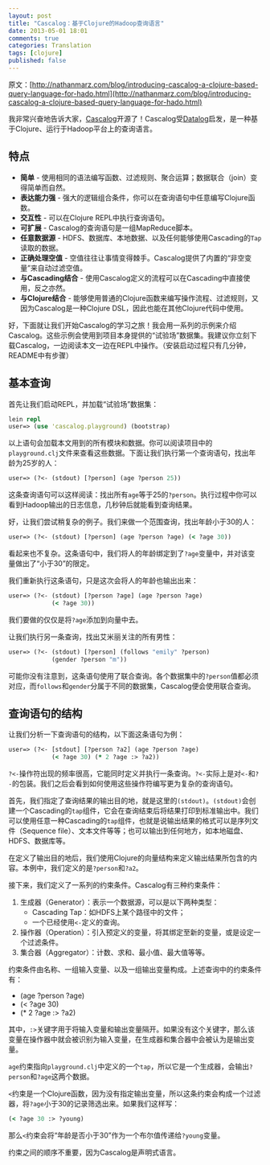 ```yaml
---
layout: post
title: "Cascalog：基于Clojure的Hadoop查询语言"
date: 2013-05-01 18:01
comments: true
categories: Translation
tags: [clojure]
published: false
---
```


原文：[http://nathanmarz.com/blog/introducing-cascalog-a-clojure-based-query-language-for-hado.html](http://nathanmarz.com/blog/introducing-cascalog-a-clojure-based-query-language-for-hado.html)

我非常兴奋地告诉大家，[Cascalog](http://github.com/nathanmarz/cascalog)开源了！Cascalog受[Datalog](http://en.wikipedia.org/wiki/Datalog)启发，是一种基于Clojure、运行于Hadoop平台上的查询语言。

## 特点

* **简单** - 使用相同的语法编写函数、过滤规则、聚合运算；数据联合（join）变得简单而自然。
* **表达能力强** - 强大的逻辑组合条件，你可以在查询语句中任意编写Clojure函数。
* **交互性** - 可以在Clojure REPL中执行查询语句。
* **可扩展** - Cascalog的查询语句是一组MapReduce脚本。
* **任意数据源** - HDFS、数据库、本地数据、以及任何能够使用Cascading的`Tap`读取的数据。
* **正确处理空值** - 空值往往让事情变得棘手。Cascalog提供了内置的“非空变量”来自动过滤空值。
* **与Cascading结合** - 使用Cascalog定义的流程可以在Cascading中直接使用，反之亦然。
* **与Clojure结合** - 能够使用普通的Clojure函数来编写操作流程、过滤规则，又因为Cascalog是一种Clojure DSL，因此也能在其他Clojure代码中使用。

<!--more-->

好，下面就让我们开始Cascalog的学习之旅！我会用一系列的示例来介绍Cascalog。这些示例会使用到项目本身提供的“试验场”数据集。我建议你立刻下载Cascalog，一边阅读本文一边在REPL中操作。（安装启动过程只有几分钟，README中有步骤）

## 基本查询

首先让我们启动REPL，并加载“试验场”数据集：

```clojure
lein repl
user=> (use 'cascalog.playground) (bootstrap)
```

以上语句会加载本文用到的所有模块和数据。你可以阅读项目中的`playground.clj`文件来查看这些数据。下面让我们执行第一个查询语句，找出年龄为25岁的人：

```clojure
user=> (?<- (stdout) [?person] (age ?person 25))
```

这条查询语句可以这样阅读：找出所有`age`等于25的`?person`。执行过程中你可以看到Hadoop输出的日志信息，几秒钟后就能看到查询结果。

好，让我们尝试稍复杂的例子。我们来做一个范围查询，找出年龄小于30的人：

```clojure
user=> (?<- (stdout) [?person] (age ?person ?age) (< ?age 30))
```

看起来也不复杂。这条语句中，我们将人的年龄绑定到了`?age`变量中，并对该变量做出了“小于30”的限定。

我们重新执行这条语句，只是这次会将人的年龄也输出出来：

```clojure
user=> (?<- (stdout) [?person ?age] (age ?person ?age)
            (< ?age 30))
```

我们要做的仅仅是将`?age`添加到向量中去。

让我们执行另一条查询，找出艾米丽关注的所有男性：

```clojure
user=> (?<- (stdout) [?person] (follows "emily" ?person)
            (gender ?person "m"))
```

可能你没有注意到，这条语句使用了联合查询。各个数据集中的`?person`值都必须对应，而`follows`和`gender`分属于不同的数据集，Cascalog便会使用联合查询。

## 查询语句的结构

让我们分析一下查询语句的结构，以下面这条语句为例：

```clojure
user=> (?<- [stdout] [?person ?a2] (age ?person ?age)
            (< ?age 30) (* 2 ?age :> ?a2))
```

`?<-`操作符出现的频率很高，它能同时定义并执行一条查询。`?<-`实际上是对`<-`和`?-`的包装。我们之后会看到如何使用这些操作符编写更为复杂的查询语句。

首先，我们指定了查询结果的输出目的地，就是这里的`(stdout)`。`(stdout)`会创建一个Cascading的`tap`组件，它会在查询结束后将结果打印到标准输出中。我们可以使用任意一种Cascading的`tap`组件，也就是说输出结果的格式可以是序列文件（Sequence file）、文本文件等等；也可以输出到任何地方，如本地磁盘、HDFS、数据库等。

在定义了输出目的地后，我们使用Clojure的向量结构来定义输出结果所包含的内容。本例中，我们定义的是`?person`和`?a2`。

接下来，我们定义了一系列的约束条件。Cascalog有三种约束条件：

1. 生成器（Generator）：表示一个数据源，可以是以下两种类型：
    * Cascading Tap：如HDFS上某个路径中的文件；
    * 一个已经使用`<-`定义的查询。
2. 操作器（Operation）：引入预定义的变量，将其绑定至新的变量，或是设定一个过滤条件。
3. 集合器（Aggregator）：计数、求和、最小值、最大值等等。

约束条件由名称、一组输入变量、以及一组输出变量构成。上述查询中的约束条件有：

* (age ?person ?age)
* (< ?age 30)
* (* 2 ?age :> ?a2)

其中，`:>`关键字用于将输入变量和输出变量隔开。如果没有这个关键字，那么该变量在操作器中就会被识别为输入变量，在生成器和集合器中会被认为是输出变量。

`age`约束指向`playground.clj`中定义的一个`tap`，所以它是一个生成器，会输出`?person`和`?age`这两个数据。

`<`约束是一个Clojure函数，因为没有指定输出变量，所以这条约束会构成一个过滤器，将`?age`小于30的记录筛选出来。如果我们这样写：

```clojure
(< ?age 30 :> ?young)
```

那么`<`约束会将“年龄是否小于30”作为一个布尔值传递给`?young`变量。

约束之间的顺序不重要，因为Cascalog是声明式语言。
